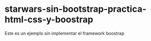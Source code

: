 # starwars-sin-bootstrap-practica-html-css-y-boostrap
Este es un ejemplo sin implementar el framework boostrap

